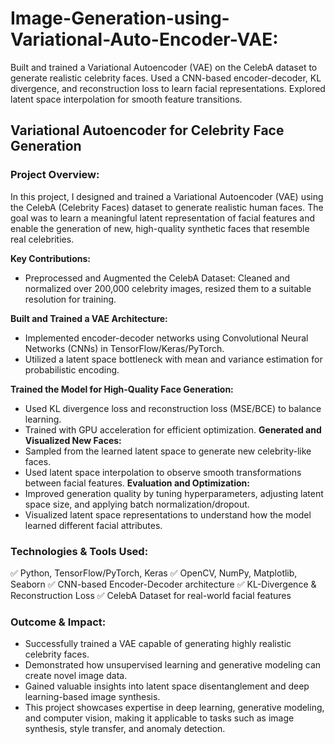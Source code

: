 # Image-Generation-using-Variational-Auto-Encoder-VAE:
Built and trained a Variational Autoencoder (VAE) on the CelebA dataset to generate realistic celebrity faces. Used a CNN-based encoder-decoder, KL divergence, and reconstruction loss to learn facial representations. Explored latent space interpolation for smooth feature transitions.

## Variational Autoencoder for Celebrity Face Generation

### Project Overview:
In this project, I designed and trained a Variational Autoencoder (VAE) using the CelebA (Celebrity Faces) dataset to generate realistic human faces. The goal was to learn a meaningful latent representation of facial features and enable the generation of new, high-quality synthetic faces that resemble real celebrities.

**Key Contributions:**
- Preprocessed and Augmented the CelebA Dataset: Cleaned and normalized over 200,000 celebrity images, resized them to a suitable resolution for training.
	
**Built and Trained a VAE Architecture:**	
- Implemented encoder-decoder networks using Convolutional Neural Networks (CNNs) in TensorFlow/Keras/PyTorch.
- Utilized a latent space bottleneck with mean and variance estimation for probabilistic encoding.
  
**Trained the Model for High-Quality Face Generation:**
- Used KL divergence loss and reconstruction loss (MSE/BCE) to balance learning.
- Trained with GPU acceleration for efficient optimization.
**Generated and Visualized New Faces:**
- Sampled from the learned latent space to generate new celebrity-like faces.
- Used latent space interpolation to observe smooth transformations between facial features.
**Evaluation and Optimization:**
- Improved generation quality by tuning hyperparameters, adjusting latent space size, and applying batch normalization/dropout.
- Visualized latent space representations to understand how the model learned different facial attributes.

### Technologies & Tools Used:
✅ Python, TensorFlow/PyTorch, Keras
✅ OpenCV, NumPy, Matplotlib, Seaborn
✅ CNN-based Encoder-Decoder architecture
✅ KL-Divergence & Reconstruction Loss
✅ CelebA Dataset for real-world facial features

### Outcome & Impact:
- Successfully trained a VAE capable of generating highly realistic celebrity faces.
- Demonstrated how unsupervised learning and generative modeling can create novel image data.
- Gained valuable insights into latent space disentanglement and deep learning-based image synthesis.
- This project showcases expertise in deep learning, generative modeling, and computer vision, making it applicable to tasks such as image synthesis, style transfer, and anomaly detection.
